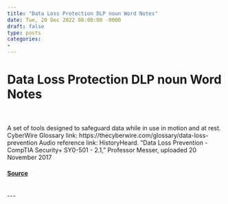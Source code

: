```yaml
---
title: "Data Loss Protection DLP noun Word Notes"
date: Tue, 20 Dec 2022 08:00:00 -0000
draft: false
type: posts
categories: 
- 
---
```

# Data Loss Protection DLP noun Word Notes

<br/>

<br/>
A set of tools designed to safeguard data while in use in motion and at rest.  CyberWire Glossary link: https://thecyberwire.com/glossary/data-loss-prevention Audio reference link: HistoryHeard. “Data Loss Prevention - CompTIA Security+ SY0-501 - 2.1,” Professor Messer, uploaded 20 November 2017

#### [Source](https://thecyberwire.com/podcasts/word-notes/127/notes)

<br/>
---
